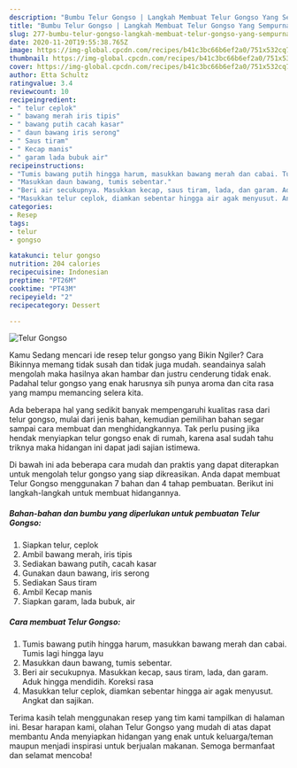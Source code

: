 ```yaml
---
description: "Bumbu Telur Gongso | Langkah Membuat Telur Gongso Yang Sempurna"
title: "Bumbu Telur Gongso | Langkah Membuat Telur Gongso Yang Sempurna"
slug: 277-bumbu-telur-gongso-langkah-membuat-telur-gongso-yang-sempurna
date: 2020-11-20T19:55:38.765Z
image: https://img-global.cpcdn.com/recipes/b41c3bc66b6ef2a0/751x532cq70/telur-gongso-foto-resep-utama.jpg
thumbnail: https://img-global.cpcdn.com/recipes/b41c3bc66b6ef2a0/751x532cq70/telur-gongso-foto-resep-utama.jpg
cover: https://img-global.cpcdn.com/recipes/b41c3bc66b6ef2a0/751x532cq70/telur-gongso-foto-resep-utama.jpg
author: Etta Schultz
ratingvalue: 3.4
reviewcount: 10
recipeingredient:
- " telur ceplok"
- " bawang merah iris tipis"
- " bawang putih cacah kasar"
- " daun bawang iris serong"
- " Saus tiram"
- " Kecap manis"
- " garam lada bubuk air"
recipeinstructions:
- "Tumis bawang putih hingga harum, masukkan bawang merah dan cabai. Tumis lagi hingga layu"
- "Masukkan daun bawang, tumis sebentar."
- "Beri air secukupnya. Masukkan kecap, saus tiram, lada, dan garam. Aduk hingga mendidih. Koreksi rasa"
- "Masukkan telur ceplok, diamkan sebentar hingga air agak menyusut. Angkat dan sajikan."
categories:
- Resep
tags:
- telur
- gongso

katakunci: telur gongso 
nutrition: 204 calories
recipecuisine: Indonesian
preptime: "PT26M"
cooktime: "PT43M"
recipeyield: "2"
recipecategory: Dessert

---
```



![Telur Gongso](https://img-global.cpcdn.com/recipes/b41c3bc66b6ef2a0/751x532cq70/telur-gongso-foto-resep-utama.jpg)

Kamu Sedang mencari ide resep telur gongso yang Bikin Ngiler? Cara Bikinnya memang tidak susah dan tidak juga mudah. seandainya salah mengolah maka hasilnya akan hambar dan justru cenderung tidak enak. Padahal telur gongso yang enak harusnya sih punya aroma dan cita rasa yang mampu memancing selera kita.



Ada beberapa hal yang sedikit banyak mempengaruhi kualitas rasa dari telur gongso, mulai dari jenis bahan, kemudian pemilihan bahan segar sampai cara membuat dan menghidangkannya. Tak perlu pusing jika hendak menyiapkan telur gongso enak di rumah, karena asal sudah tahu triknya maka hidangan ini dapat jadi sajian istimewa.


Di bawah ini ada beberapa cara mudah dan praktis yang dapat diterapkan untuk mengolah telur gongso yang siap dikreasikan. Anda dapat membuat Telur Gongso menggunakan 7 bahan dan 4 tahap pembuatan. Berikut ini langkah-langkah untuk membuat hidangannya.

<!--inarticleads1-->

##### Bahan-bahan dan bumbu yang diperlukan untuk pembuatan Telur Gongso:

1. Siapkan  telur, ceplok
1. Ambil  bawang merah, iris tipis
1. Sediakan  bawang putih, cacah kasar
1. Gunakan  daun bawang, iris serong
1. Sediakan  Saus tiram
1. Ambil  Kecap manis
1. Siapkan  garam, lada bubuk, air




<!--inarticleads2-->

##### Cara membuat Telur Gongso:

1. Tumis bawang putih hingga harum, masukkan bawang merah dan cabai. Tumis lagi hingga layu
1. Masukkan daun bawang, tumis sebentar.
1. Beri air secukupnya. Masukkan kecap, saus tiram, lada, dan garam. Aduk hingga mendidih. Koreksi rasa
1. Masukkan telur ceplok, diamkan sebentar hingga air agak menyusut. Angkat dan sajikan.




Terima kasih telah menggunakan resep yang tim kami tampilkan di halaman ini. Besar harapan kami, olahan Telur Gongso yang mudah di atas dapat membantu Anda menyiapkan hidangan yang enak untuk keluarga/teman maupun menjadi inspirasi untuk berjualan makanan. Semoga bermanfaat dan selamat mencoba!
